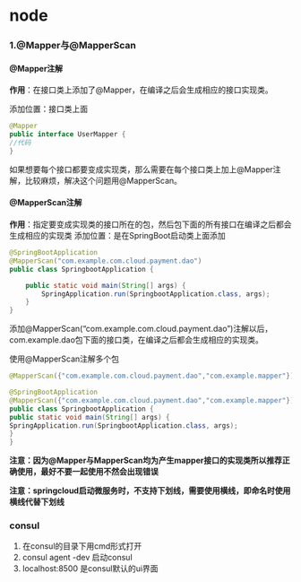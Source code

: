# node

### 1.@Mapper与@MapperScan

#### @Mapper注解

**作用**：在接口类上添加了@Mapper，在编译之后会生成相应的接口实现类。

添加位置：接口类上面

```java
@Mapper
public interface UserMapper {
//代码
}

```
如果想要每个接口都要变成实现类，那么需要在每个接口类上加上@Mapper注解，比较麻烦，解决这个问题用@MapperScan。

#### @MapperScan注解

**作用**：指定要变成实现类的接口所在的包，然后包下面的所有接口在编译之后都会生成相应的实现类
添加位置：是在SpringBoot启动类上面添加

```java
@SpringBootApplication
@MapperScan("com.example.com.cloud.payment.dao")
public class SpringbootApplication {

    public static void main(String[] args) {
        SpringApplication.run(SpringbootApplication.class, args);
    }
}

```
添加@MapperScan(“com.example.com.cloud.payment.dao”)注解以后，com.example.dao包下面的接口类，在编译之后都会生成相应的实现类。

使用@MapperScan注解多个包
```java
@MapperScan({"com.example.com.cloud.payment.dao","com.example.mapper"})

@SpringBootApplication  
@MapperScan({"com.example.com.cloud.payment.dao","com.example.mapper"})  
public class SpringbootApplication {  
public static void main(String[] args) {  
SpringApplication.run(SpringbootApplication.class, args);  
}  
}

```
**注意：因为@Mapper与MapperScan均为产生mapper接口的实现类所以推荐正确使用，最好不要一起使用不然会出现错误**

**注意：springcloud启动微服务时，不支持下划线，需要使用横线，即命名时使用横线代替下划线**

### consul
1. 在consul的目录下用cmd形式打开 
2. consul agent -dev 启动consul 
3. localhost:8500 是consul默认的ui界面
